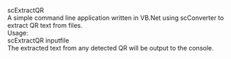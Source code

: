 scExtractQR<br>
A simple command line application written in VB.Net using scConverter to extract QR text from files.<br>
Usage:<br>
scExtractQR inputfile<br>
The extracted text from any detected QR will be output to the console.
